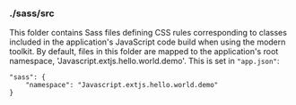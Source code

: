 ### ./sass/src

This folder contains Sass files defining CSS rules corresponding to classes
included in the application's JavaScript code build when using the modern toolkit.
By default, files in this folder are mapped to the application's root namespace, 'Javascript.extjs.hello.world.demo'.
This is set in `"app.json"`:

    "sass": {
        "namespace": "Javascript.extjs.hello.world.demo"
    }